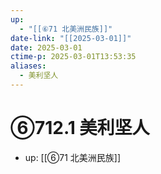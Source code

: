 ```yaml
---
up:
  - "[[⑥71 北美洲民族]]"
date-link: "[[2025-03-01]]"
date: 2025-03-01
ctime-p: 2025-03-01T13:53:35
aliases:
  - 美利坚人
---
```


# ⑥712.1 美利坚人

- up: [[⑥71 北美洲民族]]
